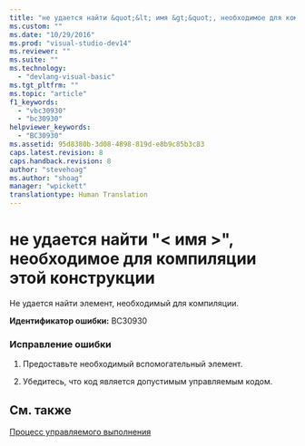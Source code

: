 ```yaml
---
title: "не удается найти &quot;&lt; имя &gt;&quot;, необходимое для компиляции этой конструкции | Microsoft Docs"
ms.custom: ""
ms.date: "10/29/2016"
ms.prod: "visual-studio-dev14"
ms.reviewer: ""
ms.suite: ""
ms.technology: 
  - "devlang-visual-basic"
ms.tgt_pltfrm: ""
ms.topic: "article"
f1_keywords: 
  - "vbc30930"
  - "bc30930"
helpviewer_keywords: 
  - "BC30930"
ms.assetid: 95d8380b-3d08-4898-819d-e8b9c85b3c83
caps.latest.revision: 8
caps.handback.revision: 8
author: "stevehoag"
ms.author: "shoag"
manager: "wpickett"
translationtype: Human Translation
---
```

# не удается найти &quot;&lt; имя &gt;&quot;, необходимое для компиляции этой конструкции
Не удается найти элемент, необходимый для компиляции.  
  
 **Идентификатор ошибки:** BC30930  
  
### Исправление ошибки  
  
1.  Предоставьте необходимый вспомогательный элемент.  
  
2.  Убедитесь, что код является допустимым управляемым кодом.  
  
## См. также  
 [Процесс управляемого выполнения](../Topic/Managed%20Execution%20Process.md)